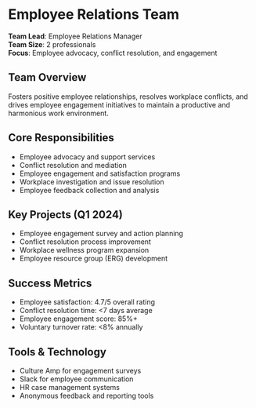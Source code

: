 # Employee Relations Team

**Team Lead**: Employee Relations Manager  
**Team Size**: 2 professionals  
**Focus**: Employee advocacy, conflict resolution, and engagement  

## Team Overview
Fosters positive employee relationships, resolves workplace conflicts, and drives employee engagement initiatives to maintain a productive and harmonious work environment.

## Core Responsibilities
- Employee advocacy and support services
- Conflict resolution and mediation
- Employee engagement and satisfaction programs
- Workplace investigation and issue resolution
- Employee feedback collection and analysis

## Key Projects (Q1 2024)
- Employee engagement survey and action planning
- Conflict resolution process improvement
- Workplace wellness program expansion
- Employee resource group (ERG) development

## Success Metrics
- Employee satisfaction: 4.7/5 overall rating
- Conflict resolution time: <7 days average
- Employee engagement score: 85%+
- Voluntary turnover rate: <8% annually

## Tools & Technology
- Culture Amp for engagement surveys
- Slack for employee communication
- HR case management systems
- Anonymous feedback and reporting tools 